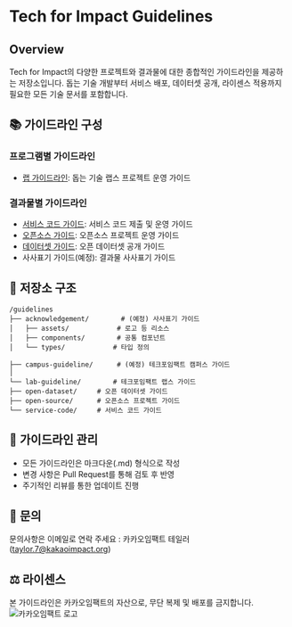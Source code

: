 # Tech for Impact Guidelines

## Overview
Tech for Impact의 다양한 프로젝트와 결과물에 대한 종합적인 가이드라인을 제공하는 저장소입니다. 돕는 기술 개발부터 서비스 배포, 데이터셋 공개, 라이센스 적용까지 필요한 모든 기술 문서를 포함합니다.

## 📚 가이드라인 구성

### 프로그램별 가이드라인
- [랩 가이드라인](./lab-guideline/README.md): 돕는 기술 랩스 프로젝트 운영 가이드

### 결과물별 가이드라인
- [서비스 코드 가이드](./lab-guideline/service-code/README.md): 서비스 코드 제출 및 운영 가이드
- [오픈소스 가이드](./lab-guideline/open-source/README.md): 오픈소스 프로젝트 운영 가이드
- [데이터셋 가이드](./lab-guideline/open-dataset/README.md): 오픈 데이터셋 공개 가이드
- 사사표기 가이드(예정): 결과물 사사표기 가이드

## 📂 저장소 구조
```
/guidelines
├── acknowledgement/        # (예정) 사사표기 가이드
│   ├── assets/            # 로고 등 리소스
│   ├── components/        # 공통 컴포넌트
│   └── types/            # 타입 정의

├── campus-guideline/      # (예정) 테크포임팩트 캠퍼스 가이드
│
└── lab-guideline/        # 테크포임팩트 랩스 가이드
├── open-dataset/     # 오픈 데이터셋 가이드
├── open-source/      # 오픈소스 프로젝트 가이드
└── service-code/     # 서비스 코드 가이드
```

## 🔄 가이드라인 관리
- 모든 가이드라인은 마크다운(.md) 형식으로 작성
- 변경 사항은 Pull Request를 통해 검토 후 반영
- 주기적인 리뷰를 통한 업데이트 진행

## 📌 문의
문의사항은 이메일로 연락 주세요 :
카카오임팩트 테일러(taylor.7@kakaoimpact.org)

## ⚖️ 라이센스
본 가이드라인은 카카오임팩트의 자산으로, 무단 복제 및 배포를 금지합니다.
![카카오임팩트 로고](../acknowledgement/assets/kakao_impact_logo.png)